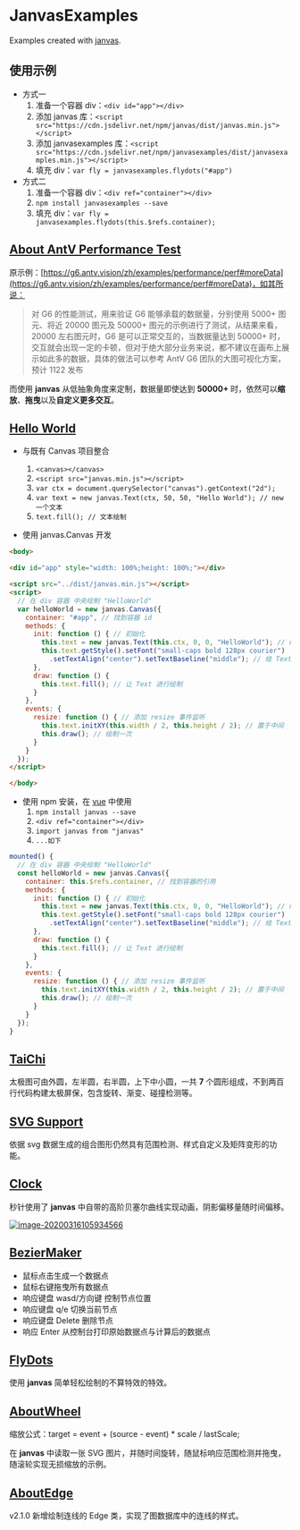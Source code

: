 # JanvasExamples

Examples created with [janvas](https://github.com/jarenchow/janvas).

## 使用示例

- 方式一
  1. 准备一个容器 div：`<div id="app"></div>`
  2. 添加 janvas 库：`<script src="https://cdn.jsdelivr.net/npm/janvas/dist/janvas.min.js"></script>`
  3. 添加 janvasexamples 库：`<script src="https://cdn.jsdelivr.net/npm/janvasexamples/dist/janvasexamples.min.js"></script>`
  4. 填充 div：`var fly = janvasexamples.flydots("#app")`
- 方式二
  1. 准备一个容器 div：`<div ref="container"></div>`
  2. `npm install janvasexamples --save`
  3. 填充 div：`var fly = janvasexamples.flydots(this.$refs.container);`

## [About AntV Performance Test](https://jarenchow.github.io/JanvasExamples/html/about_antv_performance_test.html)

原示例：[https://g6.antv.vision/zh/examples/performance/perf#moreData](https://g6.antv.vision/zh/examples/performance/perf#moreData)，如其所说：

> 对 G6 的性能测试，用来验证 G6 能够承载的数据量，分别使用 5000+ 图元、将近 20000 图元及 50000+ 图元的示例进行了测试，从结果来看，20000 左右图元时，G6 是可以正常交互的，当数据量达到 50000+ 时，交互就会出现一定的卡顿，但对于绝大部分业务来说，都不建议在画布上展示如此多的数据，具体的做法可以参考 AntV G6 团队的大图可视化方案，预计 1122 发布

而使用 **janvas** 从低抽象角度来定制，数据量即使达到 **50000\+** 时，依然可以**缩放**、**拖曳**以及**自定义更多交互**。

## [Hello World](https://jarenchow.github.io/JanvasExamples/html/hello_world.html)

- 与既有 Canvas 项目整合
  1. `<canvas></canvas>`
  2. `<script src="janvas.min.js"></script>`
  3. `var ctx = document.querySelector("canvas").getContext("2d");`
  4. `var text = new janvas.Text(ctx, 50, 50, "Hello World"); // new 一个文本`
  5. `text.fill(); // 文本绘制`

- 使用 janvas.Canvas 开发

```html
<body>

<div id="app" style="width: 100%;height: 100%;"></div>

<script src="../dist/janvas.min.js"></script>
<script>
  // 在 div 容器 中央绘制 "HelloWorld"
  var helloWorld = new janvas.Canvas({
    container: "#app", // 找到容器 id
    methods: {
      init: function () { // 初始化
        this.text = new janvas.Text(this.ctx, 0, 0, "HelloWorld"); // new 一个 Text
        this.text.getStyle().setFont("small-caps bold 128px courier")
          .setTextAlign("center").setTextBaseline("middle"); // 给 Text 设置样式
      },
      draw: function () {
        this.text.fill(); // 让 Text 进行绘制
      }
    },
    events: {
      resize: function () { // 添加 resize 事件监听
        this.text.initXY(this.width / 2, this.height / 2); // 置于中间
        this.draw(); // 绘制一次
      }
    }
  });
</script>

</body>
```

- 使用 npm 安装，在 [vue](https://github.com/vuejs/vue) 中使用
  1. `npm install janvas --save`
  2. `<div ref="container"></div>`
  3. `import janvas from "janvas"`
  4. `...如下`

```javascript
mounted() {
  // 在 div 容器 中央绘制 "HelloWorld"
  const helloWorld = new janvas.Canvas({
    container: this.$refs.container, // 找到容器的引用
    methods: {
      init: function () { // 初始化
        this.text = new janvas.Text(this.ctx, 0, 0, "HelloWorld"); // new 一个 Text
        this.text.getStyle().setFont("small-caps bold 128px courier")
          .setTextAlign("center").setTextBaseline("middle"); // 给 Text 设置样式
      },
      draw: function () {
        this.text.fill(); // 让 Text 进行绘制
      }
    },
    events: {
      resize: function () { // 添加 resize 事件监听
        this.text.initXY(this.width / 2, this.height / 2); // 置于中间
        this.draw(); // 绘制一次
      }
    }
  });
}
```

## [TaiChi](https://jarenchow.github.io/JanvasExamples/html/taichi.html)

太极图可由外圆，左半圆，右半圆，上下中小圆，一共 **7** 个圆形组成，不到两百行代码构建太极屏保，包含旋转、渐变、碰撞检测等。

## [SVG Support](https://jarenchow.github.io/JanvasExamples/html/tiger.html)

依据 svg 数据生成的组合图形仍然具有范围检测、样式自定义及矩阵变形的功能。

## [Clock](https://jarenchow.github.io/JanvasExamples/html/clock.html)

秒针使用了 **janvas** 中自带的高阶贝塞尔曲线实现动画，阴影偏移量随时间偏移。

[![image-20200316105934566](https://cdn.jsdelivr.net/gh/JarenChow/ImageHosting@master/image/janvas/clock.gif)](https://jarenchow.github.io/JanvasExamples/html/clock.html)

## [BezierMaker](https://jarenchow.github.io/JanvasExamples/html/beziermaker.html)

- 鼠标点击生成一个数据点
- 鼠标右键拖曳所有数据点
- 响应键盘 wasd/方向键 控制节点位置
- 响应键盘 q/e 切换当前节点
- 响应键盘 Delete 删除节点
- 响应 Enter 从控制台打印原始数据点与计算后的数据点

## [FlyDots](https://jarenchow.github.io/JanvasExamples/html/flydots.html)

使用 **janvas** 简单轻松绘制的不算特效的特效。

## [AboutWheel](https://jarenchow.github.io/JanvasExamples/html/about_wheel.html)

缩放公式：target = event + (source - event) * scale / lastScale;

在 **janvas** 中读取一张 SVG 图片，并随时间旋转，随鼠标响应范围检测并拖曳，随滚轮实现无损缩放的示例。

## [AboutEdge](https://jarenchow.github.io/JanvasExamples/html/about_edge.html)

v2.1.0 新增绘制连线的 Edge 类，实现了图数据库中的连线的样式。
